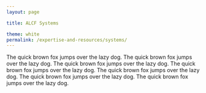 ```yaml
---
layout: page

title: ALCF Systems

theme: white
permalink: /expertise-and-resources/systems/
---
```



The quick brown fox jumps over the lazy dog. The quick brown fox jumps over the lazy dog. The quick brown fox jumps over the lazy dog. The quick brown fox jumps over the lazy dog. The quick brown fox jumps over the lazy dog. The quick brown fox jumps over the lazy dog. The quick brown fox jumps over the lazy dog.
